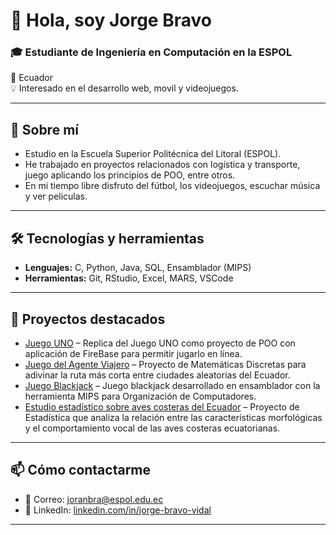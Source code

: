 # 👋 Hola, soy Jorge Bravo

### 🎓 Estudiante de Ingeniería en Computación en la ESPOL  
📍 Ecuador  
💡 Interesado en el desarrollo web, movil y videojuegos.  

---

## 🚀 Sobre mí  
- Estudio en la Escuela Superior Politécnica del Litoral (ESPOL).  
- He trabajado en proyectos relacionados con logística y transporte, juego aplicando los principios de POO, entre otros.
- En mi tiempo libre disfruto del fútbol, los videojuegos, escuchar música y ver peliculas.  

---

## 🛠️ Tecnologías y herramientas  
- **Lenguajes:** C, Python, Java, SQL, Ensamblador (MIPS)
- **Herramientas:** Git, RStudio, Excel, MARS, VSCode

---

## 📂 Proyectos destacados  
- [Juego UNO](#) – Replica del Juego UNO como proyecto de POO con aplicación de FireBase para permitir jugarlo en línea.  
- [Juego del Agente Viajero](#) – Proyecto de Matemáticas Discretas para adivinar la ruta más corta entre ciudades aleatorias del Ecuador.
- [Juego Blackjack](#) – Juego blackjack desarrollado en ensamblador con la herramienta MIPS para Organización de Computadores.   
- [Estudio estadístico sobre aves costeras del Ecuador](#) – Proyecto de Estadística que analiza la relación entre las características morfológicas y el comportamiento vocal de las aves costeras ecuatorianas. 

---

## 📫 Cómo contactarme  
- 📧 Correo: [joranbra@espol.edu.ec](mailto:jornabra@espol.edu.ec)  
- 💼 LinkedIn: [linkedin.com/in/jorge-bravo-vidal](https://www.linkedin.com/in/jorge-bravo-vidal)  

---

